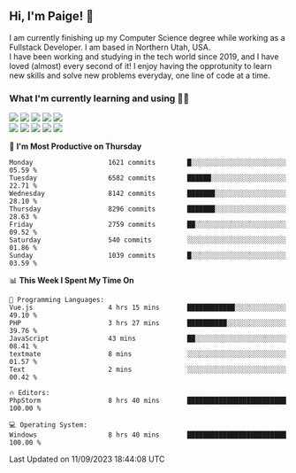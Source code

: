 ## Hi, I'm Paige! :vulcan_salute:

I am currently finishing up my Computer Science degree while working as a Fullstack Developer. I am based in Northern Utah, USA. \
I have been working and studying in the tech world since 2019, and I have loved (almost) every second of it! I enjoy having the opprotunity to learn new skills and solve new problems everyday, one line of code at a time.  

### What I'm currently learning and using :woman_technologist:
![](https://img.shields.io/badge/Laravel-FF2D20?style=for-the-badge&logo=laravel&logoColor=white) 
![](https://img.shields.io/badge/PHP-777BB4?style=for-the-badge&logo=php&logoColor=white)
![](https://img.shields.io/badge/Vue.js-35495E?style=for-the-badge&logo=vuedotjs&logoColor=4FC08D) 
![](https://img.shields.io/badge/MySQL-005C84?style=for-the-badge&logo=mysql&logoColor=white) 
![](https://img.shields.io/badge/Tailwind_CSS-38B2AC?style=for-the-badge&logo=tailwind-css&logoColor=white) \
![](https://img.shields.io/badge/Python-FFD43B?style=for-the-badge&logo=python&logoColor=blue)
![](https://img.shields.io/badge/Django-092E20?style=for-the-badge&logo=django&logoColor=green)
![](https://img.shields.io/badge/Kotlin-0095D5?&style=for-the-badge&logo=kotlin&logoColor=white)
![](https://img.shields.io/badge/Java-ED8B00?style=for-the-badge&logo=java&logoColor=white)
![](https://img.shields.io/badge/Haskell-5D4F85?style=for-the-badge&logo=haskell&logoColor=white) 

<!--START_SECTION:waka-->
📅 **I'm Most Productive on Thursday** 

```text
Monday                   1621 commits        █░░░░░░░░░░░░░░░░░░░░░░░░   05.59 % 
Tuesday                  6582 commits        ██████░░░░░░░░░░░░░░░░░░░   22.71 % 
Wednesday                8142 commits        ███████░░░░░░░░░░░░░░░░░░   28.10 % 
Thursday                 8296 commits        ███████░░░░░░░░░░░░░░░░░░   28.63 % 
Friday                   2759 commits        ██░░░░░░░░░░░░░░░░░░░░░░░   09.52 % 
Saturday                 540 commits         ░░░░░░░░░░░░░░░░░░░░░░░░░   01.86 % 
Sunday                   1039 commits        █░░░░░░░░░░░░░░░░░░░░░░░░   03.59 % 
```


📊 **This Week I Spent My Time On** 

```text
💬 Programming Languages: 
Vue.js                   4 hrs 15 mins       ████████████░░░░░░░░░░░░░   49.10 % 
PHP                      3 hrs 27 mins       ██████████░░░░░░░░░░░░░░░   39.76 % 
JavaScript               43 mins             ██░░░░░░░░░░░░░░░░░░░░░░░   08.41 % 
textmate                 8 mins              ░░░░░░░░░░░░░░░░░░░░░░░░░   01.57 % 
Text                     2 mins              ░░░░░░░░░░░░░░░░░░░░░░░░░   00.42 % 

🔥 Editors: 
PhpStorm                 8 hrs 40 mins       █████████████████████████   100.00 % 

💻 Operating System: 
Windows                  8 hrs 40 mins       █████████████████████████   100.00 % 
```


 Last Updated on 11/09/2023 18:44:08 UTC
<!--END_SECTION:waka-->
